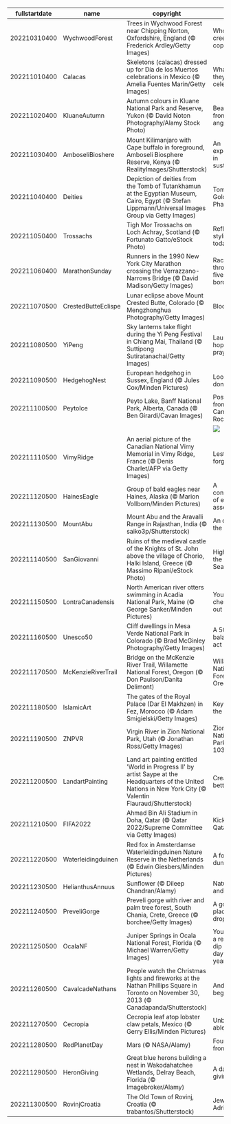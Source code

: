 |fullstartdate|name|copyright|title|image|
|--|--|--|--|--|
202210310400|WychwoodForest|Trees in Wychwood Forest near Chipping Norton, Oxfordshire, England (© Frederick Ardley/Getty Images)|Who's in this creepy copse?|![](/en-CA/2022/11/202210310400WychwoodForest.jpg)|
202211010400|Calacas|Skeletons (calacas) dressed up for Día de los Muertos celebrations in Mexico (© Amelia Fuentes Marin/Getty Images)|What are they celebrating?|![](/en-CA/2022/11/202211010400Calacas.jpg)|
202211020400|KluaneAutumn|Autumn colours in Kluane National Park and Reserve, Yukon (© David Noton Photography/Alamy Stock Photo)|Beautiful from all angles|![](/en-CA/2022/11/202211020400KluaneAutumn.jpg)|
202211030400|AmboseliBioshere|Mount Kilimanjaro with Cape buffalo in foreground, Amboseli Biosphere Reserve, Kenya (© RealityImages/Shutterstock)|An experiment in sustainability|![](/en-CA/2022/11/202211030400AmboseliBioshere.jpg)|
202211040400|Deities|Depiction of deities from the Tomb of Tutankhamun at the Egyptian Museum, Cairo, Egypt (© Stefan Lippmann/Universal Images Group via Getty Images)|Tomb of the Golden Pharaoh|![](/en-CA/2022/11/202211040400Deities.jpg)|
202211050400|Trossachs|Tigh Mor Trossachs on Loch Achray, Scotland (© Fortunato Gatto/eStock Photo)|Reflecting its stylish past today|![](/en-CA/2022/11/202211050400Trossachs.jpg)|
202211060400|MarathonSunday|Runners in the 1990 New York City Marathon crossing the Verrazzano-Narrows Bridge (© David Madison/Getty Images)|Racing through the five boroughs|![](/en-CA/2022/11/202211060400MarathonSunday.jpg)|
202211070500|CrestedButteEclispe|Lunar eclipse above Mount Crested Butte, Colorado (© Mengzhonghua Photography/Getty Images)|Blood moon|![](/en-CA/2022/11/202211070500CrestedButteEclispe.jpg)|
202211080500|YiPeng|Sky lanterns take flight during the Yi Peng Festival in Chiang Mai, Thailand (© Suttipong Sutiratanachai/Getty Images)|Launching hopes and prayers|![](/en-CA/2022/11/202211080500YiPeng.jpg)|
202211090500|HedgehogNest|European hedgehog in Sussex, England (© Jules Cox/Minden Pictures)|Look, but don’t touch|![](/en-CA/2022/11/202211090500HedgehogNest.jpg)|
202211100500|PeytoIce|Peyto Lake, Banff National Park, Alberta, Canada (© Ben Girardi/Cavan Images)|Postcard from the Canadian Rockies|![](/en-CA/2022/11/202211100500PeytoIce.jpg)|
||||![](/en-CA/2022/11/.jpg)|
202211110500|VimyRidge|An aerial picture of the Canadian National Vimy Memorial in Vimy Ridge, France (© Denis Charlet/AFP via Getty Images)|Lest we forget|![](/en-CA/2022/11/202211110500VimyRidge.jpg)|
202211120500|HainesEagle|Group of bald eagles near Haines, Alaska (© Marion Vollborn/Minden Pictures)|A convocation of eagles assembles|![](/en-CA/2022/11/202211120500HainesEagle.jpg)|
202211130500|MountAbu|Mount Abu and the Aravalli Range in Rajasthan, India (© saiko3p/Shutterstock)|An oasis in the desert|![](/en-CA/2022/11/202211130500MountAbu.jpg)|
202211140500|SanGiovanni|Ruins of the medieval castle of the Knights of St. John above the village of Chorio, Halki Island, Greece (© Massimo Ripani/eStock Photo)|High above the Aegean Sea|![](/en-CA/2022/11/202211140500SanGiovanni.jpg)|
202211150500|LontraCanadensis|North American river otters swimming in Acadia National Park, Maine (© George Sanker/Minden Pictures)|You 'otter' check this out|![](/en-CA/2022/11/202211150500LontraCanadensis.jpg)|
202211160500|Unesco50|Cliff dwellings in Mesa Verde National Park in Colorado (© Brad McGinley Photography/Getty Images)|A 50-year balancing act|![](/en-CA/2022/11/202211160500Unesco50.jpg)|
202211170500|McKenzieRiverTrail|Bridge on the McKenzie River Trail, Willamette National Forest, Oregon (© Don Paulson/Danita Delimont)|Willamette National Forest, Oregon|![](/en-CA/2022/11/202211170500McKenzieRiverTrail.jpg)|
202211180500|IslamicArt|The gates of the Royal Palace (Dar El Makhzen) in Fez, Morocco (© Adam Smigielski/Getty Images)|Keyholes to the kingdom|![](/en-CA/2022/11/202211180500IslamicArt.jpg)|
202211190500|ZNPVR|Virgin River in Zion National Park, Utah (© Jonathan Ross/Getty Images)|Zion National Park turns 103|![](/en-CA/2022/11/202211190500ZNPVR.jpg)|
202211200500|LandartPainting|Land art painting entitled 'World in Progress II' by artist Saype at the Headquarters of the United Nations in New York City (© Valentin Flauraud/Shutterstock)|Creating a better world|![](/en-CA/2022/11/202211200500LandartPainting.jpg)|
202211210500|FIFA2022|Ahmad Bin Ali Stadium in Doha, Qatar (© Qatar 2022/Supreme Committee via Getty Images)|Kickoff in Qatar|![](/en-CA/2022/11/202211210500FIFA2022.jpg)|
202211220500|Waterleidingduinen|Red fox in Amsterdamse Waterleidingduinen Nature Reserve in the Netherlands (© Edwin Giesbers/Minden Pictures)|A fox in the dunes|![](/en-CA/2022/11/202211220500Waterleidingduinen.jpg)|
202211230500|HelianthusAnnuus|Sunflower (© Dileep Chandran/Alamy)|Nature, art, and...math?|![](/en-CA/2022/11/202211230500HelianthusAnnuus.jpg)|
202211240500|PreveliGorge|Preveli gorge with river and palm tree forest, South Chania, Crete, Greece (© borchee/Getty Images)|A gorge-ous place to drop in|![](/en-CA/2022/11/202211240500PreveliGorge.jpg)|
202211250500|OcalaNF|Juniper Springs in Ocala National Forest, Florida (© Michael Warren/Getty Images)|You can take a refreshing dip here any day of the year|![](/en-CA/2022/11/202211250500OcalaNF.jpg)|
202211260500|CavalcadeNathans|People watch the Christmas lights and fireworks at the Nathan Phillips Square in Toronto on November 30, 2013 (© Canadapanda/Shutterstock)|And so it begins!|![](/en-CA/2022/11/202211260500CavalcadeNathans.jpg)|
202211270500|Cecropia|Cecropia leaf atop lobster claw petals, Mexico (© Gerry Ellis/Minden Pictures)|Unbe-leaf-able|![](/en-CA/2022/11/202211270500Cecropia.jpg)|
202211280500|RedPlanetDay|Mars (© NASA/Alamy)|Fourth rock from the sun|![](/en-CA/2022/11/202211280500RedPlanetDay.jpg)|
202211290500|HeronGiving|Great blue herons building a nest in Wakodahatchee Wetlands, Delray Beach, Florida (© Imagebroker/Alamy)|A day for giving|![](/en-CA/2022/11/202211290500HeronGiving.jpg)|
202211300500|RovinjCroatia|The Old Town of Rovinj, Croatia (© trabantos/Shutterstock)|Jewel of the Adriatic|![](/en-CA/2022/11/202211300500RovinjCroatia.jpg)|

